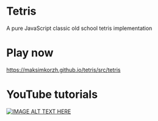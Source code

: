# Tetris
A pure JavaScript classic old school tetris implementation

# Play now
https://maksimkorzh.github.io/tetris/src/tetris

# YouTube tutorials
[![IMAGE ALT TEXT HERE](https://img.youtube.com/vi/Vl6ewtCjn20/0.jpg)](https://www.youtube.com/watch?v=Vl6ewtCjn20&list=PLLfIBXQeu3aZNw6GgtCAAvM09u5zTL-My)
